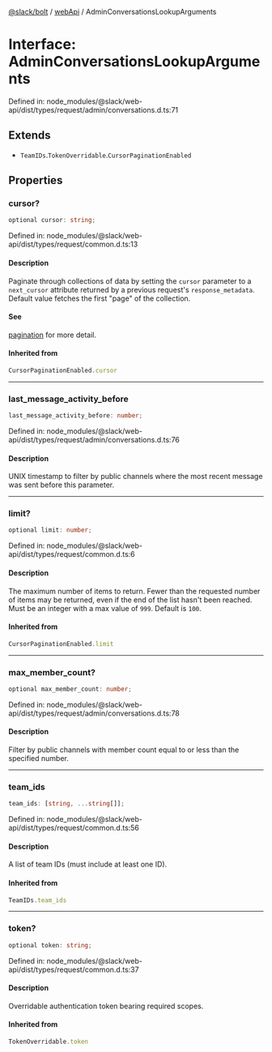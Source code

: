 [@slack/bolt](../../../../index.md) / [webApi](../index.md) / AdminConversationsLookupArguments

# Interface: AdminConversationsLookupArguments

Defined in: node\_modules/@slack/web-api/dist/types/request/admin/conversations.d.ts:71

## Extends

- `TeamIDs`.`TokenOverridable`.`CursorPaginationEnabled`

## Properties

### cursor?

```ts
optional cursor: string;
```

Defined in: node\_modules/@slack/web-api/dist/types/request/common.d.ts:13

#### Description

Paginate through collections of data by setting the `cursor` parameter to a `next_cursor` attribute
returned by a previous request's `response_metadata`.
Default value fetches the first "page" of the collection.

#### See

[pagination](https://api.slack.com/docs/pagination) for more detail.

#### Inherited from

```ts
CursorPaginationEnabled.cursor
```

***

### last\_message\_activity\_before

```ts
last_message_activity_before: number;
```

Defined in: node\_modules/@slack/web-api/dist/types/request/admin/conversations.d.ts:76

#### Description

UNIX timestamp to filter by public channels where the most recent message
was sent before this parameter.

***

### limit?

```ts
optional limit: number;
```

Defined in: node\_modules/@slack/web-api/dist/types/request/common.d.ts:6

#### Description

The maximum number of items to return. Fewer than the requested number of items may be returned,
even if the end of the list hasn't been reached. Must be an integer with a max value of `999`. Default is `100`.

#### Inherited from

```ts
CursorPaginationEnabled.limit
```

***

### max\_member\_count?

```ts
optional max_member_count: number;
```

Defined in: node\_modules/@slack/web-api/dist/types/request/admin/conversations.d.ts:78

#### Description

Filter by public channels with member count equal to or less than the specified number.

***

### team\_ids

```ts
team_ids: [string, ...string[]];
```

Defined in: node\_modules/@slack/web-api/dist/types/request/common.d.ts:56

#### Description

A list of team IDs (must include at least one ID).

#### Inherited from

```ts
TeamIDs.team_ids
```

***

### token?

```ts
optional token: string;
```

Defined in: node\_modules/@slack/web-api/dist/types/request/common.d.ts:37

#### Description

Overridable authentication token bearing required scopes.

#### Inherited from

```ts
TokenOverridable.token
```
